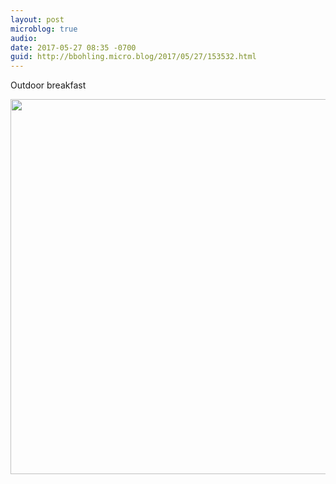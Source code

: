 ```yaml
---
layout: post
microblog: true
audio: 
date: 2017-05-27 08:35 -0700
guid: http://bbohling.micro.blog/2017/05/27/153532.html
---
```

Outdoor breakfast

<img src="http://bbohling.micro.blog/uploads/2017/7b149be418.jpg" width="600" height="600" style="height: auto" />
